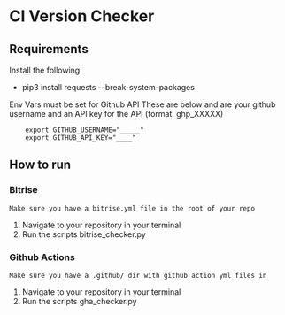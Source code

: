 # CI Version Checker

## Requirements

Install the following:

* pip3 install requests --break-system-packages

Env Vars must be set for Github API
These are below and are your github username and an API key for the API (format: ghp_XXXXX)

```
    export GITHUB_USERNAME="_____"
    export GITHUB_API_KEY="____"
```

## How to run

### Bitrise

`Make sure you have a bitrise.yml file in the root of your repo`

1. Navigate to your repository in your terminal
2. Run the scripts bitrise_checker.py

### Github Actions

`Make sure you have a .github/ dir with github action yml files in`

1. Navigate to your repository in your terminal
2. Run the scripts gha_checker.py
